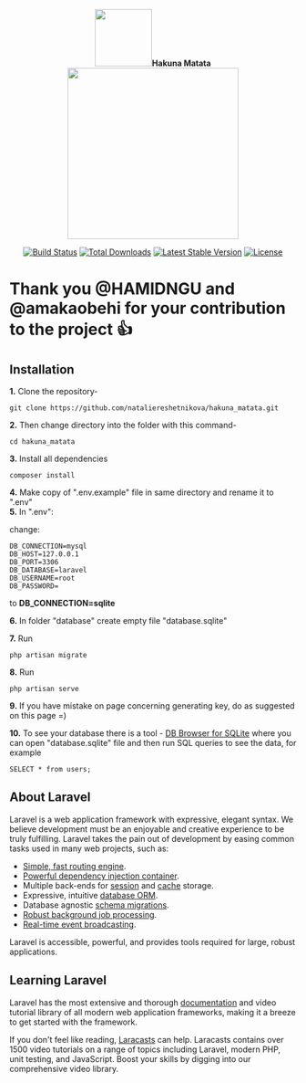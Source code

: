 <p align="center"><img src="https://cdn.icon-icons.com/icons2/390/PNG/512/lion_39035.png" width="100"><strong>Hakuna Matata</strong>
    <img src="https://res.cloudinary.com/dtfbvvkyp/image/upload/v1566331377/laravel-logolockup-cmyk-red.svg" width="300"></p>
<p align="center">
<a href="https://travis-ci.org/laravel/framework"><img src="https://travis-ci.org/laravel/framework.svg" alt="Build Status"></a>
<a href="https://packagist.org/packages/laravel/framework"><img src="https://poser.pugx.org/laravel/framework/d/total.svg" alt="Total Downloads"></a>
<a href="https://packagist.org/packages/laravel/framework"><img src="https://poser.pugx.org/laravel/framework/v/stable.svg" alt="Latest Stable Version"></a>
<a href="https://packagist.org/packages/laravel/framework"><img src="https://poser.pugx.org/laravel/framework/license.svg" alt="License"></a>
</p>

# Thank you @HAMIDNGU and @amakaobehi for your contribution to the project :+1:

## Installation

**1.** Clone the repository-

```
git clone https://github.com/nataliereshetnikova/hakuna_matata.git
```

**2.** Then change directory into the folder with this command-

```
cd hakuna_matata
```

**3.** Install all dependencies

```
composer install
```

**4.** Make copy of ".env.example" file in same directory and rename it to ".env"<br/>
**5.** In ".env":

change:

```
DB_CONNECTION=mysql
DB_HOST=127.0.0.1
DB_PORT=3306
DB_DATABASE=laravel
DB_USERNAME=root
DB_PASSWORD=
```

to
**DB_CONNECTION=sqlite**

**6.** In folder "database" create empty file "database.sqlite"<br/>

**7.** Run

```
php artisan migrate
```

**8.** Run

```
php artisan serve

```

**9.** If you have mistake on page concerning generating key, do as suggested on this page =)

**10.** To see your database there is a tool - [DB Browser for SQLite](https://sqlitebrowser.org/) where you can open "database.sqlite" file and then run SQL queries to see the data, for example

```
SELECT * from users;
```

## About Laravel

Laravel is a web application framework with expressive, elegant syntax. We believe development must be an enjoyable and creative experience to be truly fulfilling. Laravel takes the pain out of development by easing common tasks used in many web projects, such as:

-   [Simple, fast routing engine](https://laravel.com/docs/routing).
-   [Powerful dependency injection container](https://laravel.com/docs/container).
-   Multiple back-ends for [session](https://laravel.com/docs/session) and [cache](https://laravel.com/docs/cache) storage.
-   Expressive, intuitive [database ORM](https://laravel.com/docs/eloquent).
-   Database agnostic [schema migrations](https://laravel.com/docs/migrations).
-   [Robust background job processing](https://laravel.com/docs/queues).
-   [Real-time event broadcasting](https://laravel.com/docs/broadcasting).

Laravel is accessible, powerful, and provides tools required for large, robust applications.

## Learning Laravel

Laravel has the most extensive and thorough [documentation](https://laravel.com/docs) and video tutorial library of all modern web application frameworks, making it a breeze to get started with the framework.

If you don't feel like reading, [Laracasts](https://laracasts.com) can help. Laracasts contains over 1500 video tutorials on a range of topics including Laravel, modern PHP, unit testing, and JavaScript. Boost your skills by digging into our comprehensive video library.
